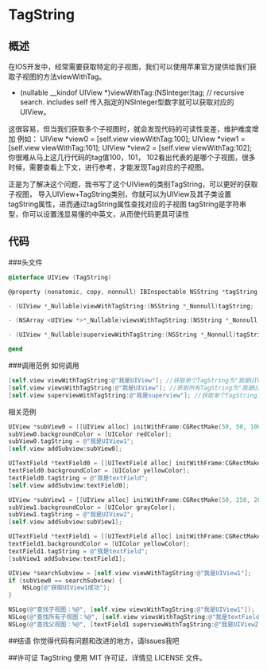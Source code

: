 # TagString

## 概述
在IOS开发中，经常需要获取特定的子视图，我们可以使用苹果官方提供给我们获取子视图的方法viewWithTag。
- (nullable __kindof UIView *)viewWithTag:(NSInteger)tag; // recursive search. includes self
传入指定的NSInteger型数字就可以获取对应的UIView。

这很容易，但当我们获取多个子视图时，就会发现代码的可读性变差，维护难度增加
例如：
UIView *view0 = [self.view viewWithTag:100];
UIView *view1 = [self.view viewWithTag:101];
UIView *view2 = [self.view viewWithTag:102];
你很难从马上这几行代码的tag值100，101， 102看出代表的是哪个子视图，很多时候，需要查看上下文，进行参考，才能发现Tag对应的子视图。

正是为了解决这个问题，我书写了这个UIView的类别TagString，可以更好的获取子视图，
导入UIView+TagString类别，你就可以为UIView及其子类设置tagString属性，进而通过tagString属性查找对应的子视图
tagString是字符串型，你可以设置浅显易懂的中英文，从而使代码更具可读性

## 代码

###头文件
```objective-c
@interface UIView (TagString)

@property (nonatomic, copy, nonnull) IBInspectable NSString *tagString;            /**<   tag字符串 */

- (UIView *_Nullable)viewWithTagString:(NSString *_Nonnull)tagString;              /**<    根据TagString获取子视图，循环查询 不包括自己*/

- (NSArray <UIView *>*_Nullable)viewsWithTagString:(NSString *_Nonnull)tagString;  /**<    根据TagString获取所有子视图的数组，循环查询 不包括自己 */

- (UIView *_Nullable)superviewWithTagString:(NSString *_Nonnull)tagString;         /**<    根据TagString获取父视图，不包括自己 */

@end
```

###调用范例
如何调用
```objective-c
[self.view viewWithTagString:@"我是UIView"]; //获取单个TagString为"我是UIView"的View
[self.view viewsWithTagString:@"我是UIView"]; //获取所有TagString为"我是UIView"的View数组
[self.view superviewWithTagString:@"我是superview"]; //获取单个TagString为"我是superview"的View
```
相关范例
```objective-c
UIView *subView0 = [[UIView alloc] initWithFrame:CGRectMake(50, 50, 100, 50)];
subView0.backgroundColor = [UIColor redColor];
subView0.tagString = @"我是UIView1";
[self.view addSubview:subView0];

UITextField *textField0 = [[UITextField alloc] initWithFrame:CGRectMake(50, 150, 100, 50)];
textField0.backgroundColor = [UIColor yellowColor];
textField0.tagString = @"我是textField";
[self.view addSubview:textField0];

UIView *subView1 = [[UIView alloc] initWithFrame:CGRectMake(50, 250, 200, 100)];
subView1.backgroundColor = [UIColor grayColor];
subView1.tagString = @"我是UIView2";
[self.view addSubview:subView1];

UITextField *textField1 = [[UITextField alloc] initWithFrame:CGRectMake(50, 25, 100, 50)];
textField1.backgroundColor = [UIColor yellowColor];
textField1.tagString = @"我是textField";
[subView1 addSubview:textField1];

UIView *searchSubview = [self.view viewWithTagString:@"我是UIView1"];
if (subView0 == searchSubview) {
    NSLog(@"获取UIView1成功");
}

NSLog(@"查找子视图：%@", [self.view viewsWithTagString:@"我是UIView1"]);
NSLog(@"查找所有子视图：%@", [self.view viewsWithTagString:@"我是textField"]);
NSLog(@"查找父视图：%@", [textField1 superviewWithTagString:@"我是UIView2"]);
```

##结语
你觉得代码有问题和改进的地方，请Issues我吧

##许可证
TagString 使用 MIT 许可证，详情见 LICENSE 文件。

